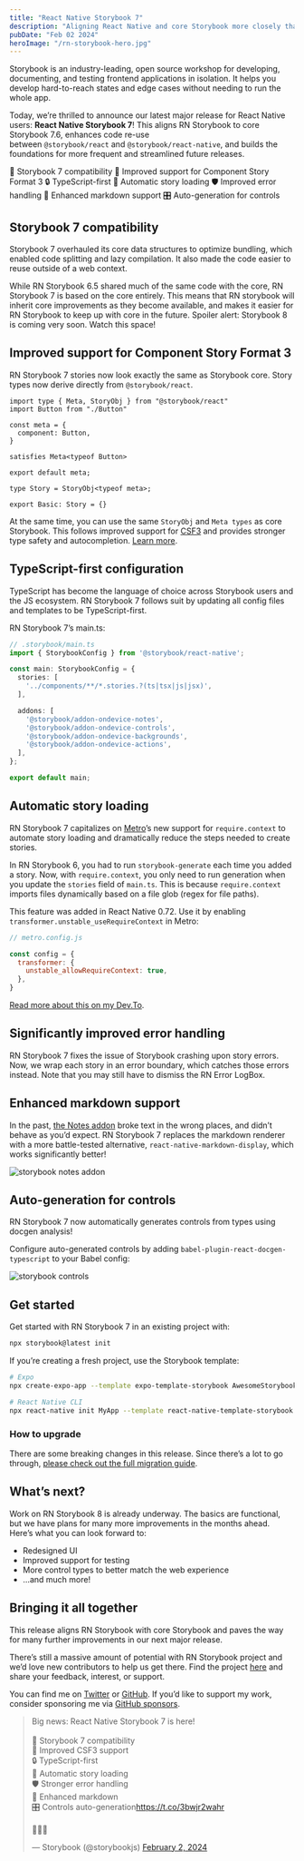 ```yaml
---
title: "React Native Storybook 7"
description: "Aligning React Native and core Storybook more closely than ever before"
pubDate: "Feb 02 2024"
heroImage: "/rn-storybook-hero.jpg"
---
```


Storybook is an industry-leading, open source workshop for developing, documenting, and testing frontend applications in isolation. It helps you develop hard-to-reach states and edge cases without needing to run the whole app.

Today, we’re thrilled to announce our latest major release for React Native users: **React Native Storybook 7**! This aligns RN Storybook to core Storybook 7.6, enhances code re-use between `@storybook/react` and `@storybook/react-native`, and builds the foundations for more frequent and streamlined future releases.

📖 Storybook 7 compatibility
🧩 Improved support for Component Story Format 3
🔒 TypeScript-first
💨 Automatic story loading
🛡️ Improved error handling
📝 Enhanced markdown support
🎛️ Auto-generation for controls

## Storybook 7 compatibility

Storybook 7 overhauled its core data structures to optimize bundling, which enabled code splitting and lazy compilation. It also made the code easier to reuse outside of a web context.

While RN Storybook 6.5 shared much of the same code with the core, RN Storybook 7 is based on the core entirely. This means that RN storybook will inherit core improvements as they become available, and makes it easier for RN Storybook to keep up with core in the future. Spoiler alert: Storybook 8 is coming very soon. Watch this space!

## Improved support for Component Story Format 3

RN Storybook 7 stories now look exactly the same as Storybook core. Story types now derive directly from `@storybook/react`.

```tsx
import type { Meta, StoryObj } from "@storybook/react"
import Button from "./Button"

const meta = {
  component: Button,
}

satisfies Meta<typeof Button>

export default meta;

type Story = StoryObj<typeof meta>;

export Basic: Story = {}
```

At the same time, you can use the same `StoryObj` and `Meta types` as core Storybook. This follows improved support for [CSF3](https://storybook.js.org/blog/storybook-csf3-is-here/) and provides stronger type safety and autocompletion. [Learn more](https://storybook.js.org/blog/improved-type-safety-in-storybook-7/).

## TypeScript-first configuration
TypeScript has become the language of choice across Storybook users and the JS ecosystem. RN Storybook 7 follows suit by updating all config files and templates to be TypeScript-first.

RN Storybook 7’s main.ts:

```ts
// .storybook/main.ts
import { StorybookConfig } from '@storybook/react-native';

const main: StorybookConfig = {
  stories: [
    '../components/**/*.stories.?(ts|tsx|js|jsx)',
  ],

  addons: [
    '@storybook/addon-ondevice-notes',
    '@storybook/addon-ondevice-controls',
    '@storybook/addon-ondevice-backgrounds',
    '@storybook/addon-ondevice-actions',
  ],
};

export default main;
```

## Automatic story loading

RN Storybook 7 capitalizes on [Metro](https://docs.expo.dev/guides/customizing-metro/)’s new support for `require.context` to automate story loading and dramatically reduce the steps needed to create stories.

In RN Storybook 6, you had to run `storybook-generate` each time you added a story. Now, with `require.context`, you only need to run generation when you update the `stories` field of `main.ts`. This is because `require.context` imports files dynamically based on a file glob (regex for file paths).

This feature was added in React Native 0.72. Use it by enabling `transformer.unstable_useRequireContext` in Metro:

```js
// metro.config.js

const config = {
  transformer: {
    unstable_allowRequireContext: true,
  },
}
```

[Read more about this on my Dev.To](https://dev.to/dannyhw/dynamic-imports-supported-in-react-native-273j).

## Significantly improved error handling

RN Storybook 7 fixes the issue of Storybook crashing upon story errors. Now, we wrap each story in an error boundary, which catches those errors instead. Note that you may still have to dismiss the RN Error LogBox.

## Enhanced markdown support

In the past, [the Notes addon](https://www.npmjs.com/package/@storybook/addon-ondevice-notes) broke text in the wrong places, and didn’t behave as you’d expect. RN Storybook 7 replaces the markdown renderer with a more battle-tested alternative, `react-native-markdown-display`, which works significantly better!

![storybook notes addon](https://storybookblog.ghost.io/content/images/2024/02/rn-markdown-1.png)

## Auto-generation for controls

RN Storybook 7 now automatically generates controls from types using docgen analysis!

Configure auto-generated controls by adding `babel-plugin-react-docgen-typescript` to your Babel config:

![storybook controls](https://storybookblog.ghost.io/content/images/2024/02/rn-controls.png)

## Get started

Get started with RN Storybook 7 in an existing project with:

```bash
npx storybook@latest init
```

If you’re creating a fresh project, use the Storybook template:

```bash
# Expo
npx create-expo-app --template expo-template-storybook AwesomeStorybook

# React Native CLI
npx react-native init MyApp --template react-native-template-storybook
```

### How to upgrade

There are some breaking changes in this release. Since there’s a lot to go through, [please check out the full migration guide](https://github.com/storybookjs/react-native/blob/next/MIGRATION.md#from-version-65x-to-76x).

## What’s next?

Work on RN Storybook 8 is already underway. The basics are functional, but we have plans for many more improvements in the months ahead. Here’s what you can look forward to:

- Redesigned UI
- Improved support for testing
- More control types to better match the web experience
- …and much more!

## Bringing it all together

This release aligns RN Storybook with core Storybook and paves the way for many further improvements in our next major release.

There’s still a massive amount of potential with RN Storybook project and we’d love new contributors to help us get there. Find the project [here](https://github.com/storybookjs/react-native) and share your feedback, interest, or support.

You can find me on [Twitter](https://twitter.com/Danny_H_W) or [GitHub](https://github.com/dannyhw). If you’d like to support my work, consider sponsoring me via [GitHub sponsors](https://github.com/sponsors/dannyhw/).

<div class="w-full flex items-center justify-center">
<blockquote class="twitter-tweet"><p lang="en" dir="ltr">Big news: React Native Storybook 7 is here!<br><br>🤝 Storybook 7 compatibility<br>🧩 Improved CSF3 support<br>🔒 TypeScript-first<br>💨 Automatic story loading<br>🛡️ Stronger error handling<br>📝 Enhanced markdown<br>🎛️ Controls auto-generation<a href="https://t.co/3bwjr2wahr">https://t.co/3bwjr2wahr</a><br><br>🧵🧵🧵</p>&mdash; Storybook (@storybookjs) <a href="https://twitter.com/storybookjs/status/1753388817925705862?ref_src=twsrc%5Etfw">February 2, 2024</a></blockquote> <script async src="https://platform.twitter.com/widgets.js" charset="utf-8"></script>
</div>
